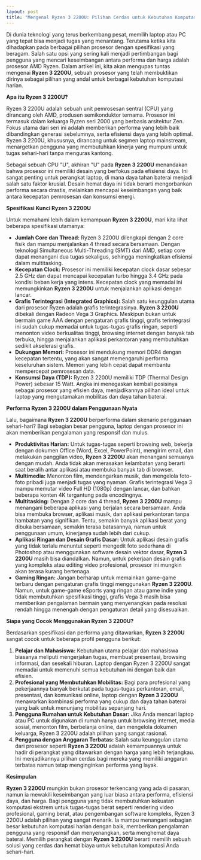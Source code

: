 ```yaml
---
layout: post
title: "Mengenal Ryzen 3 2200U: Pilihan Cerdas untuk Kebutuhan Komputasi Harian"
---
```


Di dunia teknologi yang terus berkembang pesat, memilih laptop atau PC yang tepat bisa menjadi tugas yang menantang. Terutama ketika kita dihadapkan pada berbagai pilihan prosesor dengan spesifikasi yang beragam. Salah satu opsi yang sering kali menjadi pertimbangan bagi pengguna yang mencari keseimbangan antara performa dan harga adalah prosesor AMD Ryzen. Dalam artikel ini, kita akan mengupas tuntas mengenai **Ryzen 3 2200U**, sebuah prosesor yang telah membuktikan dirinya sebagai pilihan yang andal untuk berbagai kebutuhan komputasi harian.

**Apa itu Ryzen 3 2200U?**

Ryzen 3 2200U adalah sebuah unit pemrosesan sentral (CPU) yang dirancang oleh AMD, produsen semikonduktor ternama. Prosesor ini termasuk dalam keluarga Ryzen seri 2000 yang berbasis arsitektur Zen. Fokus utama dari seri ini adalah memberikan performa yang lebih baik dibandingkan generasi sebelumnya, serta efisiensi daya yang lebih optimal. Ryzen 3 2200U, khususnya, dirancang untuk segmen laptop mainstream, menargetkan pengguna yang membutuhkan kinerja yang mumpuni untuk tugas sehari-hari tanpa menguras kantong.

Sebagai sebuah CPU "U", akhiran "U" pada **Ryzen 3 2200U** menandakan bahwa prosesor ini memiliki desain yang berfokus pada efisiensi daya. Ini sangat penting untuk perangkat laptop, di mana daya tahan baterai menjadi salah satu faktor krusial. Desain hemat daya ini tidak berarti mengorbankan performa secara drastis, melainkan mencapai keseimbangan yang baik antara kecepatan pemrosesan dan konsumsi energi.

**Spesifikasi Kunci Ryzen 3 2200U**

Untuk memahami lebih dalam kemampuan **Ryzen 3 2200U**, mari kita lihat beberapa spesifikasi utamanya:

*   **Jumlah Core dan Thread:** Ryzen 3 2200U dilengkapi dengan 2 core fisik dan mampu menjalankan 4 thread secara bersamaan. Dengan teknologi Simultaneous Multi-Threading (SMT) dari AMD, setiap core dapat menangani dua tugas sekaligus, sehingga meningkatkan efisiensi dalam multitasking.
*   **Kecepatan Clock:** Prosesor ini memiliki kecepatan clock dasar sebesar 2.5 GHz dan dapat mencapai kecepatan turbo hingga 3.4 GHz pada kondisi beban kerja yang intens. Kecepatan clock yang memadai ini memungkinkan **Ryzen 3 2200U** untuk menjalankan aplikasi dengan lancar.
*   **Grafis Terintegrasi (Integrated Graphics):** Salah satu keunggulan utama dari prosesor Ryzen adalah grafis terintegrasinya. **Ryzen 3 2200U** dibekali dengan Radeon Vega 3 Graphics. Meskipun bukan untuk bermain game AAA dengan pengaturan grafis tinggi, grafis terintegrasi ini sudah cukup memadai untuk tugas-tugas grafis ringan, seperti menonton video berkualitas tinggi, browsing internet dengan banyak tab terbuka, hingga menjalankan aplikasi perkantoran yang membutuhkan sedikit akselerasi grafis.
*   **Dukungan Memori:** Prosesor ini mendukung memori DDR4 dengan kecepatan tertentu, yang akan sangat memengaruhi performa keseluruhan sistem. Memori yang lebih cepat dapat membantu mempercepat pemrosesan data.
*   **Konsumsi Daya (TDP):** Ryzen 3 2200U memiliki TDP (Thermal Design Power) sebesar 15 Watt. Angka ini menegaskan kembali posisinya sebagai prosesor yang efisien daya, menjadikannya pilihan ideal untuk laptop yang mengutamakan mobilitas dan daya tahan baterai.

**Performa Ryzen 3 2200U dalam Penggunaan Nyata**

Lalu, bagaimana **Ryzen 3 2200U** berperforma dalam skenario penggunaan sehari-hari? Bagi sebagian besar pengguna, laptop dengan prosesor ini akan memberikan pengalaman yang responsif dan mulus.

*   **Produktivitas Harian:** Untuk tugas-tugas seperti browsing web, bekerja dengan dokumen Office (Word, Excel, PowerPoint), mengirim email, dan melakukan panggilan video, **Ryzen 3 2200U** akan menangani semuanya dengan mudah. Anda tidak akan merasakan kelambatan yang berarti saat beralih antar aplikasi atau membuka banyak tab di browser.
*   **Multimedia:** Menonton film, mendengarkan musik, dan mengelola foto-foto pribadi juga menjadi tugas yang nyaman. Grafis terintegrasi Vega 3 mampu memutar video Full HD (1080p) dengan lancar, dan bahkan beberapa konten 4K tergantung pada encodingnya.
*   **Multitasking:** Dengan 2 core dan 4 thread, **Ryzen 3 2200U** mampu menangani beberapa aplikasi yang berjalan secara bersamaan. Anda bisa membuka browser, aplikasi musik, dan aplikasi perkantoran tanpa hambatan yang signifikan. Tentu, semakin banyak aplikasi berat yang dibuka bersamaan, semakin terasa batasannya, namun untuk penggunaan umum, kinerjanya sudah lebih dari cukup.
*   **Aplikasi Ringan dan Desain Grafis Dasar:** Untuk aplikasi desain grafis yang tidak terlalu menuntut seperti mengedit foto sederhana di Photoshop atau menggunakan software desain vektor dasar, **Ryzen 3 2200U** masih bisa diandalkan. Namun, untuk pekerjaan desain grafis yang kompleks atau editing video profesional, prosesor ini mungkin akan terasa kurang bertenaga.
*   **Gaming Ringan:** Jangan berharap untuk memainkan game-game terbaru dengan pengaturan grafis tinggi menggunakan **Ryzen 3 2200U**. Namun, untuk game-game eSports yang ringan atau game indie yang tidak membutuhkan spesifikasi tinggi, grafis Vega 3 masih bisa memberikan pengalaman bermain yang menyenangkan pada resolusi rendah hingga menengah dengan pengaturan detail yang disesuaikan.

**Siapa yang Cocok Menggunakan Ryzen 3 2200U?**

Berdasarkan spesifikasi dan performa yang ditawarkan, **Ryzen 3 2200U** sangat cocok untuk beberapa profil pengguna berikut:

1.  **Pelajar dan Mahasiswa:** Kebutuhan utama pelajar dan mahasiswa biasanya meliputi mengerjakan tugas, membuat presentasi, browsing informasi, dan sesekali hiburan. Laptop dengan Ryzen 3 2200U sangat memadai untuk memenuhi semua kebutuhan ini dengan baik dan efisien.
2.  **Profesional yang Membutuhkan Mobilitas:** Bagi para profesional yang pekerjaannya banyak berkutat pada tugas-tugas perkantoran, email, presentasi, dan komunikasi online, laptop dengan **Ryzen 3 2200U** menawarkan kombinasi performa yang cukup dan daya tahan baterai yang baik untuk menunjang mobilitas sepanjang hari.
3.  **Pengguna Rumahan untuk Kebutuhan Dasar:** Jika Anda mencari laptop atau PC untuk digunakan di rumah hanya untuk browsing internet, media sosial, menonton film, berbelanja online, dan mengelola dokumen keluarga, Ryzen 3 2200U adalah pilihan yang sangat rasional.
4.  **Pengguna dengan Anggaran Terbatas:** Salah satu keunggulan utama dari prosesor seperti **Ryzen 3 2200U** adalah kemampuannya untuk hadir di perangkat yang ditawarkan dengan harga yang lebih terjangkau. Ini menjadikannya pilihan cerdas bagi mereka yang memiliki anggaran terbatas namun tetap menginginkan performa yang layak.

**Kesimpulan**

**Ryzen 3 2200U** mungkin bukan prosesor terkencang yang ada di pasaran, namun ia mewakili keseimbangan yang luar biasa antara performa, efisiensi daya, dan harga. Bagi pengguna yang tidak membutuhkan kekuatan komputasi ekstrem untuk tugas-tugas berat seperti rendering video profesional, gaming berat, atau pengembangan software kompleks, Ryzen 3 2200U adalah pilihan yang sangat menarik. Ia mampu menangani sebagian besar kebutuhan komputasi harian dengan baik, memberikan pengalaman pengguna yang responsif dan menyenangkan, serta menghemat daya baterai. Memilih perangkat dengan **Ryzen 3 2200U** berarti memilih sebuah solusi yang cerdas dan hemat biaya untuk kebutuhan komputasi Anda sehari-hari.
